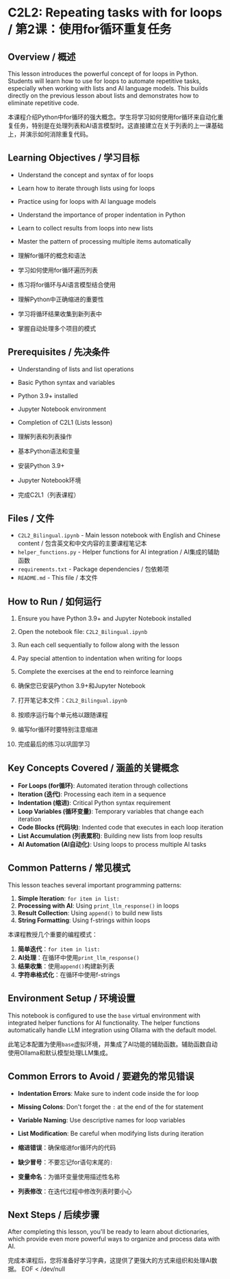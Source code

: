 # C2L2: Repeating tasks with for loops / 第2课：使用for循环重复任务

## Overview / 概述

This lesson introduces the powerful concept of for loops in Python. Students will learn how to use for loops to automate repetitive tasks, especially when working with lists and AI language models. This builds directly on the previous lesson about lists and demonstrates how to eliminate repetitive code.

本课程介绍Python中for循环的强大概念。学生将学习如何使用for循环来自动化重复任务，特别是在处理列表和AI语言模型时。这直接建立在关于列表的上一课基础上，并演示如何消除重复代码。

## Learning Objectives / 学习目标

- Understand the concept and syntax of for loops
- Learn how to iterate through lists using for loops
- Practice using for loops with AI language models
- Understand the importance of proper indentation in Python
- Learn to collect results from loops into new lists
- Master the pattern of processing multiple items automatically

- 理解for循环的概念和语法
- 学习如何使用for循环遍历列表
- 练习将for循环与AI语言模型结合使用
- 理解Python中正确缩进的重要性
- 学习将循环结果收集到新列表中
- 掌握自动处理多个项目的模式

## Prerequisites / 先决条件

- Understanding of lists and list operations
- Basic Python syntax and variables
- Python 3.9+ installed
- Jupyter Notebook environment
- Completion of C2L1 (Lists lesson)

- 理解列表和列表操作
- 基本Python语法和变量
- 安装Python 3.9+
- Jupyter Notebook环境
- 完成C2L1（列表课程）

## Files / 文件

- `C2L2_Bilingual.ipynb` - Main lesson notebook with English and Chinese content / 包含英文和中文内容的主要课程笔记本
- `helper_functions.py` - Helper functions for AI integration / AI集成的辅助函数
- `requirements.txt` - Package dependencies / 包依赖项
- `README.md` - This file / 本文件

## How to Run / 如何运行

1. Ensure you have Python 3.9+ and Jupyter Notebook installed
2. Open the notebook file: `C2L2_Bilingual.ipynb`
3. Run each cell sequentially to follow along with the lesson
4. Pay special attention to indentation when writing for loops
5. Complete the exercises at the end to reinforce learning

1. 确保您已安装Python 3.9+和Jupyter Notebook
2. 打开笔记本文件：`C2L2_Bilingual.ipynb`
3. 按顺序运行每个单元格以跟随课程
4. 编写for循环时要特别注意缩进
5. 完成最后的练习以巩固学习

## Key Concepts Covered / 涵盖的关键概念

- **For Loops (for循环)**: Automated iteration through collections
- **Iteration (迭代)**: Processing each item in a sequence
- **Indentation (缩进)**: Critical Python syntax requirement
- **Loop Variables (循环变量)**: Temporary variables that change each iteration
- **Code Blocks (代码块)**: Indented code that executes in each loop iteration
- **List Accumulation (列表累积)**: Building new lists from loop results
- **AI Automation (AI自动化)**: Using loops to process multiple AI tasks

## Common Patterns / 常见模式

This lesson teaches several important programming patterns:

1. **Simple Iteration**: `for item in list:`
2. **Processing with AI**: Using `print_llm_response()` in loops
3. **Result Collection**: Using `append()` to build new lists
4. **String Formatting**: Using f-strings within loops

本课程教授几个重要的编程模式：

1. **简单迭代**：`for item in list:`
2. **AI处理**：在循环中使用`print_llm_response()`
3. **结果收集**：使用`append()`构建新列表
4. **字符串格式化**：在循环中使用f-strings

## Environment Setup / 环境设置

This notebook is configured to use the `base` virtual environment with integrated helper functions for AI functionality. The helper functions automatically handle LLM integration using Ollama with the default model.

此笔记本配置为使用`base`虚拟环境，并集成了AI功能的辅助函数。辅助函数自动使用Ollama和默认模型处理LLM集成。

## Common Errors to Avoid / 要避免的常见错误

- **Indentation Errors**: Make sure to indent code inside the for loop
- **Missing Colons**: Don't forget the `:` at the end of the for statement
- **Variable Naming**: Use descriptive names for loop variables
- **List Modification**: Be careful when modifying lists during iteration

- **缩进错误**：确保缩进for循环内的代码
- **缺少冒号**：不要忘记for语句末尾的`:`
- **变量命名**：为循环变量使用描述性名称
- **列表修改**：在迭代过程中修改列表时要小心

## Next Steps / 后续步骤

After completing this lesson, you'll be ready to learn about dictionaries, which provide even more powerful ways to organize and process data with AI.

完成本课程后，您将准备好学习字典，这提供了更强大的方式来组织和处理AI数据。
EOF < /dev/null